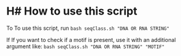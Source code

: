 # H# How to use this script

To To use this script, run `bash seqClass.sh "DNA OR RNA STRING"`

If If you want to check if a motif is present, use it with an additional argument like: `bash seqClass.sh "DNA OR RNA STRING" "MOTIF"`
